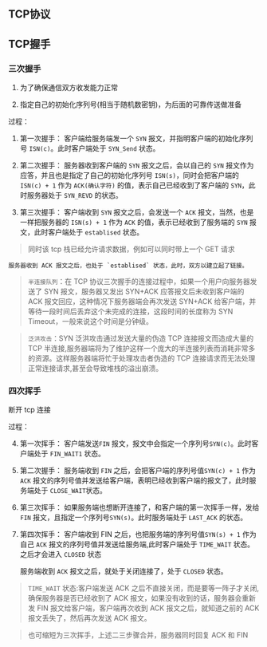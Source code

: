 ## TCP协议
## TCP握手
### 三次握手
1. 为了确保通信双方收发能力正常

2. 指定自己的初始化序列号(相当于随机数密钥)，为后面的可靠传送做准备

过程：

1. 第一次握手：
	客户端给服务端发一个 `SYN` 报文，并指明客户端的初始化序列号 `ISN(c)`。此时客户端处于 `SYN_Send` 状态。

2. 第二次握手：
	服务器收到客户端的 `SYN` 报文之后，会以自己的 `SYN` 报文作为应答，并且也是指定了自己的初始化序列号 `ISN(s)`，同时会把客户端的 `ISN(c) + 1` 作为 `ACK(确认字符)` 的值，表示自己已经收到了客户端的 `SYN`，此时服务器处于 `SYN_REVD` 的状态。

3. 第三次握手：
	客户端收到 `SYN` 报文之后，会发送一个 `ACK` 报文，当然，也是一样把服务器的 `ISN(s) + 1` 作为 `ACK` 的值，表示已经收到了服务端的 `SYN` 报文，此时客户端处于 `establised` 状态。

> 同时该 tcp 栈已经允许请求数据，例如可以同时带上一个 GET 请求

	服务器收到 ACK 报文之后，也处于 `establised` 状态，此时，双方以建立起了链接。

> `半连接队列`：在 TCP 协议三次握手的连接过程中，如果一个用户向服务器发送了 SYN 报文，服务器又发出 SYN+ACK 应答报文后未收到客户端的 ACK 报文回应，这种情况下服务器端会再次发送 SYN+ACK 给客户端，并等待一段时间后丢弃这个未完成的连接，这段时间的长度称为 SYN Timeout，一般来说这个时间是分钟级。

> `泛洪攻击`：SYN 泛洪攻击通过发送大量的伪造 TCP 连接报文而造成大量的 TCP 半连接,服务器端将为了维护这样一个庞大的半连接列表而消耗非常多的资源。这样服务器端将忙于处理攻击者伪造的 TCP 连接请求而无法处理正常连接请求,甚至会导致堆栈的溢出崩溃。

### 四次挥手
断开 tcp 连接

过程：

4. 第一次挥手：
	客户端发送`FIN` 报文，报文中会指定一个序列号`SYN(c)`。此时客户端处于 `FIN_WAIT1` 状态。

5. 第二次握手：
	服务端收到 `FIN` 之后，会把客户端的序列号值`SYN(c) + 1` 作为 `ACK` 报文的序列号值并发送给客户端，表明已经收到客户端的报文了，此时服务端处于 `CLOSE_WAIT`状态。

6. 第三次挥手：
	如果服务端也想断开连接了，和客户端的第一次挥手一样，发给 `FIN` 报文，且指定一个序列号`SYN(s)`。此时服务端处于 `LAST_ACK` 的状态。

7. 第四次挥手：
	客户端收到 FIN 之后，也把服务端的序列号值`SYN(s) + 1` 作为自己 `ACK` 报文的序列号值并发送给服务端,此时客户端处于 `TIME_WAIT` 状态。之后才会进入 `CLOSED` 状态

	服务端收到 `ACK` 报文之后，就处于关闭连接了，处于 `CLOSED` 状态。


> `TIME_WAIT` 状态:客户端发送 ACK 之后不直接关闭，而是要等一阵子才关闭,确保服务器是否已经收到了 ACK 报文，如果没有收到的话，服务器会重新发 FIN 报文给客户端，客户端再次收到 ACK 报文之后，就知道之前的 ACK 报文丢失了，然后再次发送 ACK 报文。

> 也可缩短为三次挥手，上述二三步骤合并，服务器同时回复 ACK 和 FIN

  